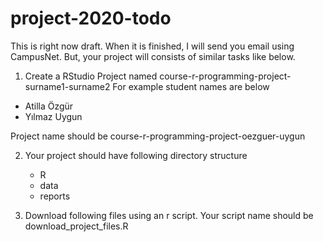 # project-2020-todo

This is right now draft.
When it is finished, I will send you email using CampusNet.
But, your project will consists of similar tasks like below.



1. Create a RStudio Project named course-r-programming-project-surname1-surname2
For example student names are below
- Atilla Özgür
- Yılmaz Uygun

Project name should be course-r-programming-project-oezguer-uygun

2. Your project should have following directory structure

	- R
	- data
	- reports

2. Download following files using an r script. Your script name should be download_project_files.R


